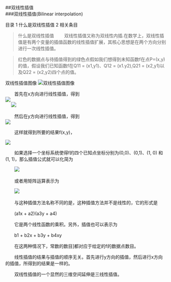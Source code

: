 ##双线性插值  
###双线性插值(Bilinear interpolation)

目录
1 什么是双线性插值
2 相关条目
>什么是双线性插值
　　双线性插值又称为双线性内插.在数学上，双线性插值是有两个变量的插值函数的线性插值扩展，其核心思想是在两个方向分别进行一次线性插值。

>红色的数据点与待插值得到的绿色点假如我们想得到未知函数f在点P=(x,y)的值，假设我们已知函数f在Q11 = (x1,y1)、Q12 = (x1.y2),Q21 = (x2,y1)以及Q22 = (x2,y2)四个点的值。

双线性插值图像
   ![双线性插值图像](http://wiki.mbalib.com/w/images/6/69/Bilinear_interpolation.jpg)  

　　首先在x方向进行线性插值，得到  
   ![](http://wiki.mbalib.com/w/images/math/3/3/f/33f432915bf918f105c8ae6b918cb466.png)  
　 ![](http://wiki.mbalib.com/w/images/math/2/2/1/2210cfd7a7b5a2f556139aa65b209dc6.png)

　　然后在y方向进行线性插值，得到    
   ![](http://wiki.mbalib.com/w/images/math/b/d/b/bdb2ca518e3ec51328e8bf6d0f894a41.png)

　　这样就得到所要的结果f(x,y)，  

   ![](http://wiki.mbalib.com/w/images/math/9/b/5/9b5b70b3453520f5699e2b9ac09b6f5e.png)

　　如果选择一个坐标系统使得f的四个已知点坐标分别为(0,0)、(0,1)、(1, 0) 和 (1, 1)，那么插值公式就可以化简为

　　![](http://wiki.mbalib.com/w/images/math/6/5/1/651c8c7727458ce55bc021b5a88ea40b.png)

　　或者用矩阵运算表示为

　　![](http://wiki.mbalib.com/w/images/math/d/3/1/d31cf1a0dfa4db1a4d57836b4d44bc1d.png)

　　与这种插值方法名称不同的是，这种插值方法并不是线性的，它的形式是

　　(a1x + a2)(a3y + a4)

　　它是两个线性函数的乘积。另外，插值也可以表示为

　　b1 + b2x + b3y + b4xy

　　在这两种情况下，常数的数目]都对应于给定的f的数据点数目。

　　线性插值的结果与插值的顺序无关。首先进行y方向的插值，然后进行x方向的插值，所得到的结果是一样的。

　　双线性插值的一个显然的三维空间延伸是三线性插值。
